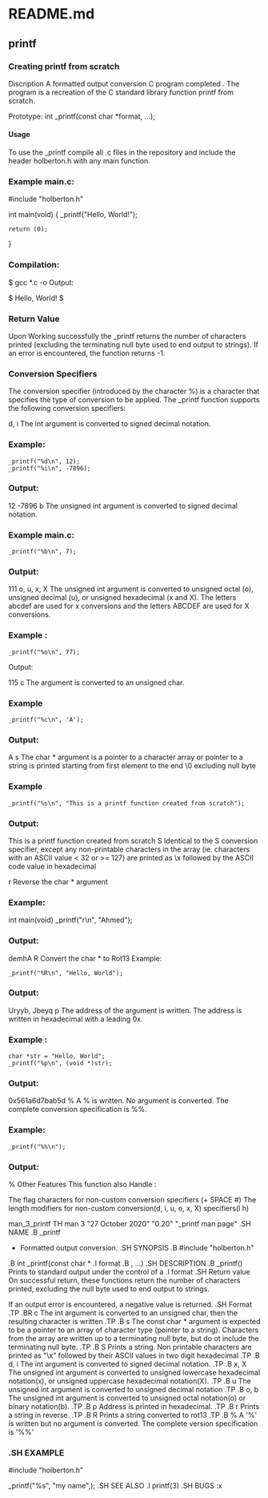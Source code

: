 # README.md
## printf
### Creating printf from scratch

Discription
A formatted output conversion C program completed . The program is a recreation of the C standard library function printf from scratch.

Prototype: int _printf(const char *format, ...);
#### Usage
To use the _printf compile all .c files in the repository and include the header holberton.h with any main function.

### Example main.c:

#include "holberton.h"

int main(void)
{
    _printf("Hello, World!");

    return (0);
}
### Compilation:

$ gcc *.c -o
Output:

$
Hello, World!
$
### Return Value
Upon Working successfully the _printf returns the number of characters printed (excluding the terminating null byte used to end output to strings). If an error is encountered, the function returns -1.

### Conversion Specifiers
The conversion specifier (introduced by the character %) is a character that specifies the type of conversion to be applied. The _printf function supports the following conversion specifiers:

d, i
The int argument is converted to signed decimal notation.

### Example:

    _printf("%d\n", 12);
	_printf("%i\n", -7896);
### Output:

12
-7896
b
The unsigned int argument is converted to signed decimal notation.

### Example main.c:

    _printf("%b\n", 7);
### Output:

111
o, u, x, X
The unsigned int argument is converted to unsigned octal (o), unsigned decimal (u), or unsigned hexadecimal (x and X). The letters abcdef are used for x conversions and the letters ABCDEF are used for X conversions.

### Example :

    _printf("%o\n", 77);
Output:

115
c
The argument is converted to an unsigned char.

### Example

    _printf("%c\n", 'A');
### Output:

A
s
The char * argument is a pointer to a character array or pointer to a string is printed starting from first element to the end \0 excluding null byte

### Example

    _printf("%s\n", "This is a printf function created from scratch");
### Output:

This is a printf function created from scratch
S
Identical to the S conversion specifier, except any non-printable characters in the array (ie. characters with an ASCII value < 32 or >= 127) are printed as \x followed by the ASCII code value in hexadecimal

r
Reverse the char * argument

### Example:

int main(void)
    _printf("r\n", "Ahmed");
### Output:

demhA
R
Convert the char * to Rot13 Example:

    _printf("%R\n", "Hello, World");
### Output:

Uryyb, Jbeyq
p
The address of the argument is written. The address is written in hexadecimal with a leading 0x.

### Example :

    char *str = "Hello, World";
    _printf("%p\n", (void *)str);
### Output:

0x561a6d7bab5d
%
A % is written. No argument is converted. The complete conversion specification is %%.

### Example:

    _printf("%%\n");

### Output:

%
Other Features
This function also Handle :

The flag characters for non-custom conversion specifiers (+ SPACE #)
The length modifiers for non-custom conversion(d, i, u, o, x, X) specifiers(l h)

man_3_printf
TH man 3 "27 October 2020" "0.20" "_printf man page"
.SH NAME
.B _printf
- Formatted output conversion.
.SH SYNOPSIS
.B #include "holberton.h"

.B int _printf(const char *
.I format
.B , ...)
.SH DESCRIPTION
.B _printf()
Prints to standard output under the control of a
.I format
.SH Return value
On successful return, these functions return the number of characters printed, excluding the null byte used to end output to strings.

If an output error is encountered, a negative value is returned.
.SH Format
.TP
.BR c
The int argument is converted to an unsigned char, then the resulting character is written
.TP
.B s
The const char * argument is expected to be a pointer to an array of character type (pointer to a string). Characters from the array are written up to a terminating null byte, but do ot include the terminating null byte.
.TP
.B S
Prints a string. Non printable characters are printed as "\x" followed by their ASCII values in two digit hexadecimal
.TP
.B d, i
The int argument is converted to signed decimal notation.
.TP
.B x, X
The unsigned int argument is converted to unsigned lowercase hexadecimal notation(x), or unsigned uppercase hexadecimal notation(X).
.TP
.B u
The unsigned int argument is converted to unsigned decimal notation
.TP
.B o, b
The unsigned int argument is converted to unsigned octal notation(o) or binary notation(b).
.TP
.B p
Address is printed in hexadecimal.
.TP
.B r
Prints a string in reverse.
.TP
.B R
Prints a string converted to rot13
.TP
.B %
A '%' is written but no argument is converted. The complete version specification is '%%'
### .SH EXAMPLE
#include "holberton.h"

_printf("%s", "my name",);
.SH SEE ALSO
.I printf(3)
.SH BUGS
:x

